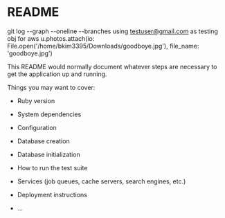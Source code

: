 # README

git log --graph --oneline --branches
using testuser@gmail.com as testing obj for aws
u.photos.attach(io: File.open('/home/bkim3395/Downloads/goodboye.jpg'), file_name: 'goodboye.jpg')




This README would normally document whatever steps are necessary to get the
application up and running.

Things you may want to cover:

* Ruby version

* System dependencies

* Configuration

* Database creation

* Database initialization

* How to run the test suite

* Services (job queues, cache servers, search engines, etc.)

* Deployment instructions

* ...
